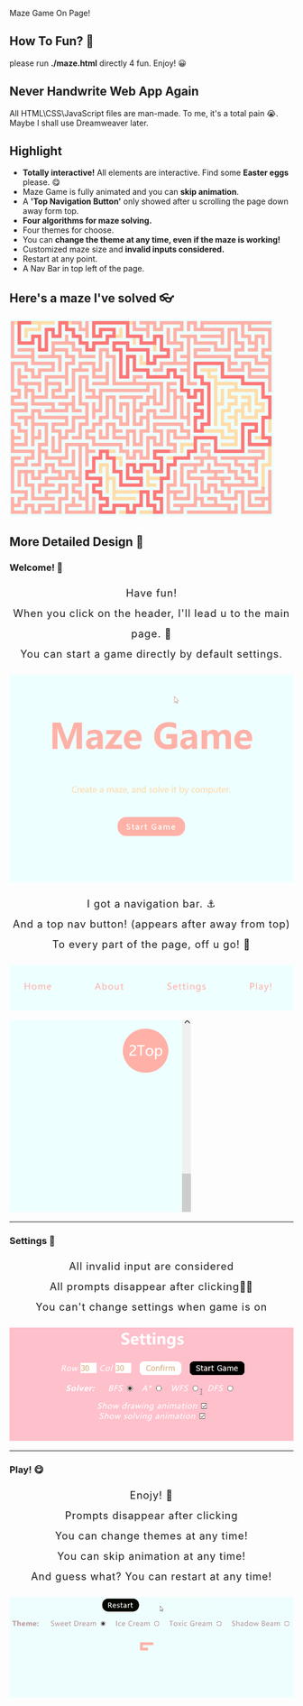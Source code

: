Maze Game On Page!

## How To Fun? 🌈

please run **./maze.html** directly 4 fun. Enjoy! 😀
## Never Handwrite Web App Again
All HTML\CSS\JavaScript files are man-made. To me, it's a total pain 😭. Maybe I shall use Dreamweaver later.
## Highlight
- **Totally interactive!** All elements are interactive. Find some **Easter eggs** please. 😋
- Maze Game is fully animated and you can **skip animation**.
- A **'Top Navigation Button'** only showed after u scrolling the page down away form top.
-  **Four algorithms for maze solving.**
- Four themes for choose. 
- You can **change the theme at any time, even if the maze is working!**
- Customized maze size and **invalid inputs considered.**
- Restart at any point.
- A Nav Bar in top left of the page.





## Here's a maze I've solved 👓

<img src="https://github.com/KONY128/Maze-Game-On-Page/raw/master/src/example.png" alt="Maze Game Sample" style="zoom: 60%;" />





## More Detailed Design 🎨

### Welcome! 🎈

<center style="font-size: 18px; line-height: 36px; letter-spacing: 1px;">
    <p>
    	Have fun!
    	<br/>
    	When you click on the header, I'll lead u to the main page. 🐾
    	<br/>
    	You can start a game directly by default settings.
    </p>
</center>

![Maze Game Welcome Demonstration](https://github.com/KONY128/Maze-Game-On-Page/raw/master/src/gifs/MazeGame.gif)

<center style="font-size: 18px; line-height: 36px; letter-spacing: 1px;">
    <p>
    	I got a navigation bar. ⚓
    	<br/>
    	And a top nav button! (appears after away from top)
        <br/>
    	To every part of the page, off u go! 🛫
    </p>
</center>

![Left top navigation bar demonstration](https://github.com/KONY128/Maze-Game-On-Page/raw/master/src/gifs/Nav.gif)



![Top Nav Btn Demonstration](https://github.com/KONY128/Maze-Game-On-Page/raw/master/src/gifs/TopNav.gif)



---

### Settings 🔨

<center style="font-size: 18px; line-height: 36px; letter-spacing: 1px;">
	<p>
    	All invalid input are considered
		<br/>
		All prompts disappear after clicking💁‍♂️
		<br/>
		You can't change settings when game is on
    </p>
</center>

![Settings Demonstration](https://github.com/KONY128/Maze-Game-On-Page/raw/master/src/gifs/Promt.gif)

---

### Play! 😋

<center style="font-size: 18px; line-height: 36px; letter-spacing: 1px;">
	<p>
        Enojy! 🍹
        <br/>
        Prompts disappear after clicking
        <br/>
        You can change themes at any time!
        <br/>
        You can skip animation at any time!
        <br/>
        And guess what? You can restart at any time!
    </p>
</center>

![Settings Demonstration](https://github.com/KONY128/Maze-Game-On-Page/raw/master/src/gifs/Demonstrate.gif)